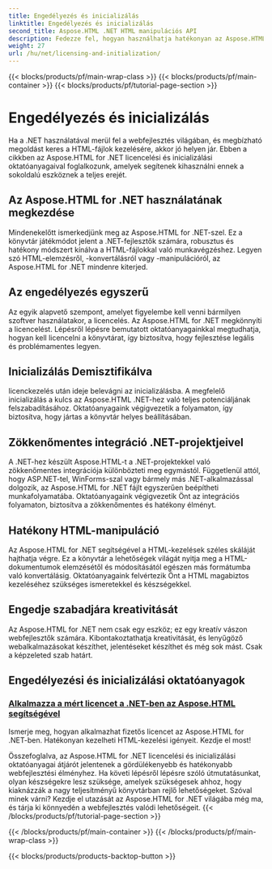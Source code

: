```yaml
---
title: Engedélyezés és inicializálás
linktitle: Engedélyezés és inicializálás
second_title: Aspose.HTML .NET HTML manipulációs API
description: Fedezze fel, hogyan használhatja hatékonyan az Aspose.HTML-t .NET-hez átfogó licencelési és inicializálási oktatóanyagainkon keresztül. Használja ki az eszközben rejlő teljes potenciált.
weight: 27
url: /hu/net/licensing-and-initialization/
---
```


{{< blocks/products/pf/main-wrap-class >}}
{{< blocks/products/pf/main-container >}}
{{< blocks/products/pf/tutorial-page-section >}}

# Engedélyezés és inicializálás


Ha a .NET használatával merül fel a webfejlesztés világában, és megbízható megoldást keres a HTML-fájlok kezelésére, akkor jó helyen jár. Ebben a cikkben az Aspose.HTML for .NET licencelési és inicializálási oktatóanyagaival foglalkozunk, amelyek segítenek kihasználni ennek a sokoldalú eszköznek a teljes erejét.

## Az Aspose.HTML for .NET használatának megkezdése

Mindenekelőtt ismerkedjünk meg az Aspose.HTML for .NET-szel. Ez a könyvtár játékmódot jelent a .NET-fejlesztők számára, robusztus és hatékony módszert kínálva a HTML-fájlokkal való munkavégzéshez. Legyen szó HTML-elemzésről, -konvertálásról vagy -manipulációról, az Aspose.HTML for .NET mindenre kiterjed. 

## Az engedélyezés egyszerű

Az egyik alapvető szempont, amelyet figyelembe kell venni bármilyen szoftver használatakor, a licencelés. Az Aspose.HTML for .NET megkönnyíti a licencelést. Lépésről lépésre bemutatott oktatóanyagainkkal megtudhatja, hogyan kell licencelni a könyvtárat, így biztosítva, hogy fejlesztése legális és problémamentes legyen. 

## Inicializálás Demisztifikálva

licenckezelés után ideje belevágni az inicializálásba. A megfelelő inicializálás a kulcs az Aspose.HTML .NET-hez való teljes potenciáljának felszabadításához. Oktatóanyagaink végigvezetik a folyamaton, így biztosítva, hogy jártas a könyvtár helyes beállításában. 

## Zökkenőmentes integráció .NET-projektjeivel

A .NET-hez készült Aspose.HTML-t a .NET-projektekkel való zökkenőmentes integrációja különbözteti meg egymástól. Függetlenül attól, hogy ASP.NET-tel, WinForms-szal vagy bármely más .NET-alkalmazással dolgozik, az Aspose.HTML for .NET fájlt egyszerűen beépítheti munkafolyamatába. Oktatóanyagaink végigvezetik Önt az integrációs folyamaton, biztosítva a zökkenőmentes és hatékony élményt.

## Hatékony HTML-manipuláció

Az Aspose.HTML for .NET segítségével a HTML-kezelések széles skáláját hajthatja végre. Ez a könyvtár a lehetőségek világát nyitja meg a HTML-dokumentumok elemzésétől és módosításától egészen más formátumba való konvertálásig. Oktatóanyagaink felvértezik Önt a HTML magabiztos kezeléséhez szükséges ismeretekkel és készségekkel.

## Engedje szabadjára kreativitását

Az Aspose.HTML for .NET nem csak egy eszköz; ez egy kreatív vászon webfejlesztők számára. Kibontakoztathatja kreativitását, és lenyűgöző webalkalmazásokat készíthet, jelentéseket készíthet és még sok mást. Csak a képzeleted szab határt.

## Engedélyezési és inicializálási oktatóanyagok
### [Alkalmazza a mért licencet a .NET-ben az Aspose.HTML segítségével](./apply-metered-license/)
Ismerje meg, hogyan alkalmazhat fizetős licencet az Aspose.HTML for .NET-ben. Hatékonyan kezelheti HTML-kezelési igényeit. Kezdje el most!

Összefoglalva, az Aspose.HTML for .NET licencelési és inicializálási oktatóanyagai átjárót jelentenek a gördülékenyebb és hatékonyabb webfejlesztési élményhez. Ha követi lépésről lépésre szóló útmutatásunkat, olyan készségekre lesz szüksége, amelyek szükségesek ahhoz, hogy kiaknázzák a nagy teljesítményű könyvtárban rejlő lehetőségeket. Szóval minek várni? Kezdje el utazását az Aspose.HTML for .NET világába még ma, és tárja ki könnyedén a webfejlesztés valódi lehetőségeit.
{{< /blocks/products/pf/tutorial-page-section >}}

{{< /blocks/products/pf/main-container >}}
{{< /blocks/products/pf/main-wrap-class >}}

{{< blocks/products/products-backtop-button >}}
